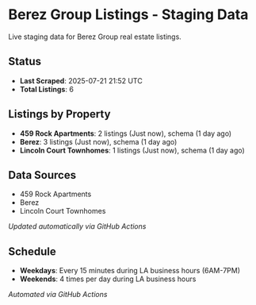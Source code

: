 # Berez Group Listings - Staging Data

Live staging data for Berez Group real estate listings.

## Status

- **Last Scraped**: 2025-07-21 21:52 UTC
- **Total Listings**: 6

## Listings by Property

- **459 Rock Apartments**: 2 listings (Just now), schema (1 day ago)
- **Berez**: 3 listings (Just now), schema (1 day ago)
- **Lincoln Court Townhomes**: 1 listings (Just now), schema (1 day ago)

## Data Sources

- 459 Rock Apartments
- Berez
- Lincoln Court Townhomes

*Updated automatically via GitHub Actions*

## Schedule

- **Weekdays**: Every 15 minutes during LA business hours (6AM-7PM)
- **Weekends**: 4 times per day during LA business hours

*Automated via GitHub Actions*
